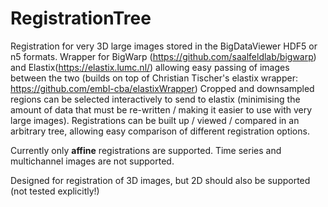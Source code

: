 # RegistrationTree

Registration for very 3D large images stored in the BigDataViewer HDF5 or n5 formats.
Wrapper for BigWarp (https://github.com/saalfeldlab/bigwarp) and Elastix(https://elastix.lumc.nl/) allowing easy passing of images between the two (builds on top of Christian Tischer's elastix wrapper: https://github.com/embl-cba/elastixWrapper)
Cropped and downsampled regions can be selected interactively to send to elastix (minimising the amount of data that must be re-written / making it easier to use with very large images).
Registrations can be built up / viewed / compared in an arbitrary tree, allowing easy comparison of different registration options.

Currently only **affine** registrations are supported.
Time series and multichannel images are not supported.

Designed for registration of 3D images, but 2D should also be supported (not tested explicitly!)
